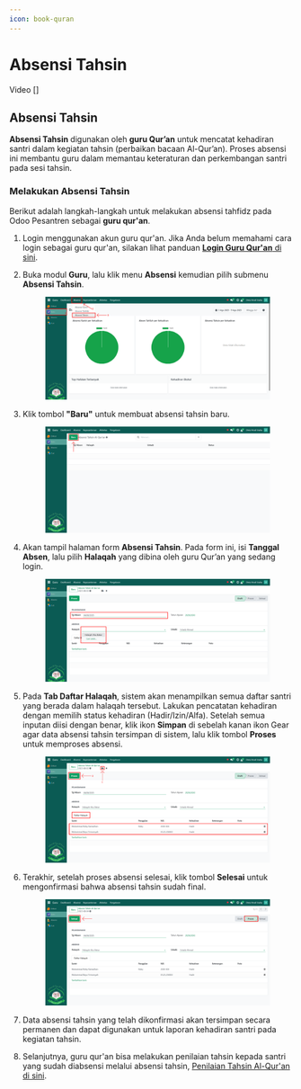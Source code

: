 ```yaml
---
icon: book-quran
---
```


# Absensi Tahsin

Video \[]

## Absensi Tahsin

**Absensi Tahsin** digunakan oleh **guru Qur’an** untuk mencatat kehadiran santri dalam kegiatan tahsin (perbaikan bacaan Al-Qur’an). Proses absensi ini membantu guru dalam memantau keteraturan dan perkembangan santri pada sesi tahsin.

### Melakukan Absensi Tahsin

Berikut adalah langkah-langkah untuk melakukan absensi tahfidz pada Odoo Pesantren sebagai **guru qur'an**.

1. Login menggunakan akun guru qur'an. Jika Anda belum memahami cara login sebagai guru qur'an, silakan lihat panduan [**Login Guru Qur'an** di sini](../../../setup-and-konfigurasi/panduan-login/login-guru.md).
2.  Buka modul **Guru**, lalu klik menu **Absensi** kemudian pilih submenu **Absensi Tahsin**.

    <figure><img src="../../../.gitbook/assets/images-445.png" alt=""><figcaption></figcaption></figure>


3.  Klik tombol **"Baru"** untuk membuat absensi tahsin baru.

    <figure><img src="../../../.gitbook/assets/images-446.png" alt=""><figcaption></figcaption></figure>


4.  Akan tampil halaman form **Absensi Tahsin**. Pada form ini, isi **Tanggal Absen**, lalu pilih **Halaqah** yang dibina oleh guru Qur’an yang sedang login.

    <figure><img src="../../../.gitbook/assets/images-447.png" alt=""><figcaption></figcaption></figure>


5.  Pada **Tab Daftar Halaqah**, sistem akan menampilkan semua daftar santri yang berada dalam halaqah tersebut. Lakukan pencatatan kehadiran dengan memilih status kehadiran (Hadir/Izin/Alfa). Setelah semua inputan diisi dengan benar, klik ikon **Simpan** di sebelah kanan ikon Gear agar data absensi tahsin tersimpan di sistem, lalu klik tombol **Proses** untuk memproses absensi.

    <figure><img src="../../../.gitbook/assets/images-448.png" alt=""><figcaption></figcaption></figure>


6.  Terakhir, setelah proses absensi selesai, klik tombol **Selesai** untuk mengonfirmasi bahwa absensi tahsin sudah final.

    <figure><img src="../../../.gitbook/assets/images-449.png" alt=""><figcaption></figcaption></figure>


7. Data absensi tahsin yang telah dikonfirmasi akan tersimpan secara permanen dan dapat digunakan untuk laporan kehadiran santri pada kegiatan tahsin.
8. Selanjutnya, guru qur'an bisa melakukan penilaian tahsin kepada santri yang sudah diabsensi melalui absensi tahsin, [Penilaian Tahsin Al-Qur'an di sini](../penilaian-kepesantrenan/penilaian-tahsin.md).
